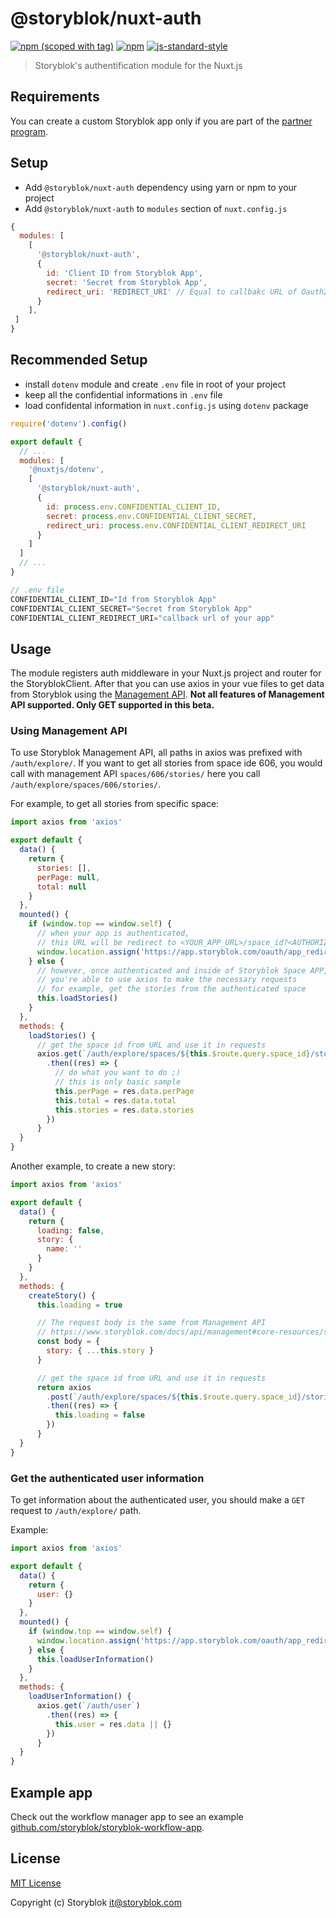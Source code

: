 # @storyblok/nuxt-auth
[![npm (scoped with tag)](https://img.shields.io/npm/v/@storyblok/nuxt-auth/latest.svg?style=flat-square)](https://npmjs.com/package/@storyblok/nuxt-auth)
[![npm](https://img.shields.io/npm/dt/@storyblok/nuxt-auth.svg?style=flat-square)](https://npmjs.com/package/@storyblok/nuxt-auth)
[![js-standard-style](https://img.shields.io/badge/code_style-standard-brightgreen.svg?style=flat-square)](http://standardjs.com)

> Storyblok's authentification module for the Nuxt.js

## Requirements

You can create a custom Storyblok app only if you are part of the [partner program](https://www.storyblok.com/partners).

## Setup
- Add `@storyblok/nuxt-auth` dependency using yarn or npm to your project
- Add `@storyblok/nuxt-auth` to `modules` section of `nuxt.config.js`

```js
{
  modules: [
    [
      '@storyblok/nuxt-auth',
      {
        id: 'Client ID from Storyblok App',
        secret: 'Secret from Storyblok App',
        redirect_uri: 'REDIRECT_URI' // Equal to callbakc URL of Oauth2 from Storyblok App
      }
    ],
 ]
}
```

## Recommended Setup

- install `dotenv` module and create `.env` file in root of your project
- keep all the confidential informations in `.env` file
- load confidental information in `nuxt.config.js` using `dotenv` package 

```js
require('dotenv').config()

export default {
  // ...
  modules: [
    '@nuxtjs/dotenv',
    [
      '@storyblok/nuxt-auth',
      {
        id: process.env.CONFIDENTIAL_CLIENT_ID,
        secret: process.env.CONFIDENTIAL_CLIENT_SECRET,
        redirect_uri: process.env.CONFIDENTIAL_CLIENT_REDIRECT_URI
      }
    ]
  ]
  // ...
}
```

```js
// .env file
CONFIDENTIAL_CLIENT_ID="Id from Storyblok App"
CONFIDENTIAL_CLIENT_SECRET="Secret from Storyblok App"
CONFIDENTIAL_CLIENT_REDIRECT_URI="callback url of your app"
```

## Usage

The module registers auth middleware in your Nuxt.js project and router for the StoryblokClient. After that you can use axios in your vue files to get data from Storyblok using the [Management API](https://www.storyblok.com/docs/api/management). **Not all features of Management API supported. Only GET supported in this beta.**

### Using Management API

To use Storyblok Management API, all paths in axios was prefixed with `/auth/explore/`. If you want to get all stories from space ide 606, you would call with management API `spaces/606/stories/` here you call `/auth/explore/spaces/606/stories/`.

For example, to get all stories from specific space:

```js
import axios from 'axios'

export default {
  data() {
    return {
      stories: [],
      perPage: null,
      total: null
    }
  },
  mounted() {
    if (window.top == window.self) {
      // when your app is authenticated,
      // this URL will be redirect to <YOUR_APP_URL>/space_id?<AUTHORIZED_SPACE>
      window.location.assign('https://app.storyblok.com/oauth/app_redirect')
    } else {
      // however, once authenticated and inside of Storyblok Space APP,
      // you're able to use axios to make the necessary requests
      // for example, get the stories from the authenticated space
      this.loadStories()
    }
  },
  methods: {
    loadStories() {
      // get the space id from URL and use it in requests
      axios.get(`/auth/explore/spaces/${this.$route.query.space_id}/stories`)
        .then((res) => {
          // do what you want to do ;) 
          // this is only basic sample
          this.perPage = res.data.perPage
          this.total = res.data.total
          this.stories = res.data.stories
        })
      }
  }
}
```

Another example, to create a new story:

```js
import axios from 'axios'

export default {
  data() {
    return {
      loading: false,
      story: {
        name: ''
      }
    }
  },
  methods: {
    createStory() {
      this.loading = true

      // The request body is the same from Management API
      // https://www.storyblok.com/docs/api/management#core-resources/stories/create-story
      const body = {
        story: { ...this.story }
      }

      // get the space id from URL and use it in requests
      return axios
        .post(`/auth/explore/spaces/${this.$route.query.space_id}/stories`, body)
        .then((res) => {
          this.loading = false
        })
      }
  }
}
```

### Get the authenticated user information

To get information about the authenticated user, you should make a `GET` request to `/auth/explore/` path.

Example:

```js
import axios from 'axios'

export default {
  data() {
    return {
      user: {}
    }
  },
  mounted() {
    if (window.top == window.self) {
      window.location.assign('https://app.storyblok.com/oauth/app_redirect')
    } else {
      this.loadUserInformation()
    }
  },
  methods: {
    loadUserInformation() {
      axios.get(`/auth/user`)
        .then((res) => {
          this.user = res.data || {}
        })
      }
  }
}
```

## Example app

Check out the workflow manager app to see an example [github.com/storyblok/storyblok-workflow-app](https://github.com/storyblok/storyblok-workflow-app).

## License

[MIT License](./LICENSE)

Copyright (c) Storyblok <it@storyblok.com>
